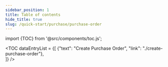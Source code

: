 ```yaml
---
sidebar_position: 1
title: Table of contents
hide_title: true
slug: /quick-start/purchase/purchase-order 
---
```


import {TOC} from '@src/components/toc.js';

<TOC
dataEntryList = {[
{"text": "Create Purchase Order", "link": "./create-purchase-order"},  
]}
/>

